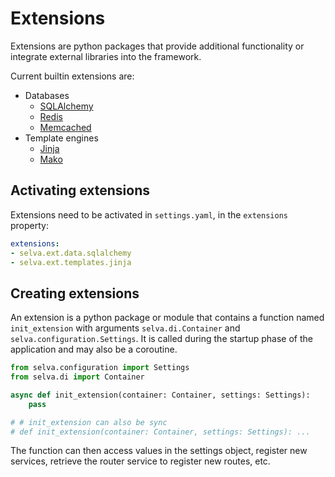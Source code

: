 # Extensions

Extensions are python packages that provide additional functionality or integrate
external libraries into the framework.

Current builtin extensions are:

- Databases
    - [SQLAlchemy](data/sqlalchemy.md)
    - [Redis](data/redis.md)
    - [Memcached](data/memcached.md)
- Template engines
    - [Jinja](templates/jinja.md)
    - [Mako](templates/mako.md)

## Activating extensions

Extensions need to be activated in `settings.yaml`, in the `extensions` property:

```yaml
extensions:
- selva.ext.data.sqlalchemy
- selva.ext.templates.jinja
```

## Creating extensions

An extension is a python package or module that contains a function named `init_extension`
with arguments `selva.di.Container` and `selva.configuration.Settings`. It is called
during the startup phase of the application and may also be a coroutine.

```python
from selva.configuration import Settings
from selva.di import Container

async def init_extension(container: Container, settings: Settings):
    pass

# # init_extension can also be sync
# def init_extension(container: Container, settings: Settings): ...
```

The function can then access values in the settings object, register new services,
retrieve the router service to register new routes, etc.
